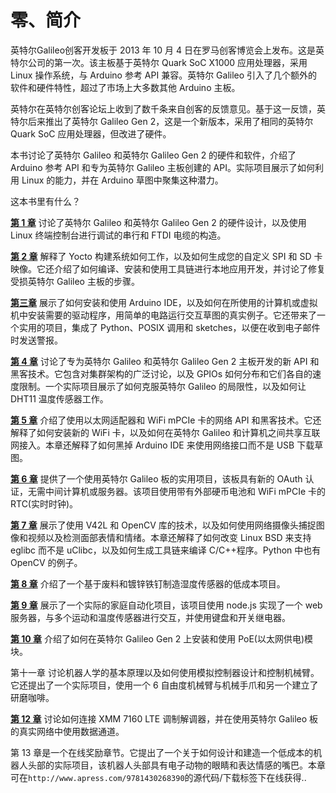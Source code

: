# 零、简介

英特尔Galileo创客开发板于 2013 年 10 月 4 日在罗马创客博览会上发布。这是英特尔公司的第一次。该主板基于英特尔 Quark SoC X1000 应用处理器，采用 Linux 操作系统，与 Arduino 参考 API 兼容。英特尔 Galileo 引入了几个额外的软件和硬件特性，超过了市场上大多数其他 Arduino 主板。

英特尔在英特尔创客论坛上收到了数千条来自创客的反馈意见。基于这一反馈，英特尔后来推出了英特尔 Galileo Gen 2，这是一个新版本，采用了相同的英特尔 Quark SoC 应用处理器，但改进了硬件。

本书讨论了英特尔 Galileo 和英特尔 Galileo Gen 2 的硬件和软件，介绍了 Arduino 参考 API 和专为英特尔 Galileo 主板创建的 API。实际项目展示了如何利用 Linux 的能力，并在 Arduino 草图中聚集这种潜力。

这本书里有什么？

**[第 1 章](01.html)** 讨论了英特尔 Galileo 和英特尔 Galileo Gen 2 的硬件设计，以及使用 Linux 终端控制台进行调试的串行和 FTDI 电缆的构造。

**[第 2 章](02.html)** 解释了 Yocto 构建系统如何工作，以及如何生成您的自定义 SPI 和 SD 卡映像。它还介绍了如何编译、安装和使用工具链进行本地应用开发，并讨论了修复受损英特尔 Galileo 主板的步骤。

**[第三章](03.html)** 展示了如何安装和使用 Arduino IDE，以及如何在所使用的计算机或虚拟机中安装需要的驱动程序，用简单的电路运行交互草图的真实例子。它还带来了一个实用的项目，集成了 Python、POSIX 调用和 sketches，以便在收到电子邮件时发送警报。

**[第 4 章](04.html)** 讨论了专为英特尔 Galileo 和英特尔 Galileo Gen 2 主板开发的新 API 和黑客技术。它包含对集群架构的广泛讨论，以及 GPIOs 如何分布和它们各自的速度限制。一个实际项目展示了如何克服英特尔 Galileo 的局限性，以及如何让 DHT11 温度传感器工作。

**[第 5 章](05.html)** 介绍了使用以太网适配器和 WiFi mPCIe 卡的网络 API 和黑客技术。它还解释了如何安装新的 WiFi 卡，以及如何在英特尔 Galileo 和计算机之间共享互联网接入。本章还解释了如何黑掉 Arduino IDE 来使用网络接口而不是 USB 下载草图。

**[第 6 章](06.html)** 提供了一个使用英特尔 Galileo 板的实用项目，该板具有新的 OAuth 认证，无需中间计算机或服务器。该项目使用带有外部硬币电池和 WiFi mPCIe 卡的 RTC(实时时钟)。

**[第 7 章](07.html)** 展示了使用 V42L 和 OpenCV 库的技术，以及如何使用网络摄像头捕捉图像和视频以及检测面部表情和情绪。本章还解释了如何改变 Linux BSD 来支持 eglibc 而不是 uClibc，以及如何生成工具链来编译 C/C++程序。Python 中也有 OpenCV 的例子。

**[第 8 章](08.html)** 介绍了一个基于废料和镀锌铁钉制造湿度传感器的低成本项目。

**[第 9 章](09.html)** 展示了一个实际的家庭自动化项目，该项目使用 node.js 实现了一个 web 服务器，与多个运动和温度传感器进行交互，并使用键盘和开关继电器。

**[第 10 章](10.html)** 介绍了如何在英特尔 Galileo Gen 2 上安装和使用 PoE(以太网供电)模块。

第十一章 讨论机器人学的基本原理以及如何使用模拟控制器设计和控制机械臂。它还提出了一个实际项目，使用一个 6 自由度机械臂与机械手爪和另一个建立了研磨咖啡。

**[第 12 章](12.html)** 讨论如何连接 XMM 7160 LTE 调制解调器，并在使用英特尔 Galileo 板的真实网络中使用数据通道。

第 13 章是一个在线奖励章节。它提出了一个关于如何设计和建造一个低成本的机器人头部的实际项目，该机器人头部具有电子动物的眼睛和表达情感的嘴巴。本章可在`http://www.apress.com/9781430268390`的源代码/下载标签下在线获得..